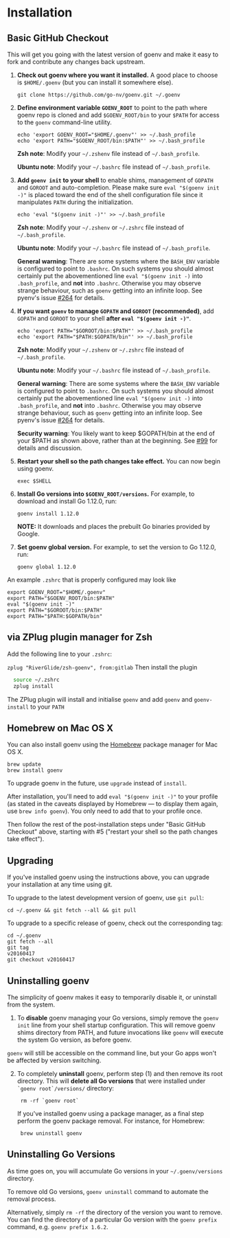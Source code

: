 # Installation

## Basic GitHub Checkout

This will get you going with the latest version of goenv and make it
easy to fork and contribute any changes back upstream.

1. **Check out goenv where you want it installed.**
   A good place to choose is `$HOME/.goenv` (but you can install it somewhere else).

       git clone https://github.com/go-nv/goenv.git ~/.goenv

2. **Define environment variable `GOENV_ROOT`** to point to the path where
   goenv repo is cloned and add `$GOENV_ROOT/bin` to your `$PATH` for access
   to the `goenv` command-line utility.

       echo 'export GOENV_ROOT="$HOME/.goenv"' >> ~/.bash_profile
       echo 'export PATH="$GOENV_ROOT/bin:$PATH"' >> ~/.bash_profile

    **Zsh note**: Modify your `~/.zshenv` file instead of `~/.bash_profile`.

    **Ubuntu note**: Modify your `~/.bashrc` file instead of `~/.bash_profile`.

3. **Add `goenv init` to your shell** to enable shims, management of `GOPATH` and `GOROOT` and auto-completion.
   Please make sure `eval "$(goenv init -)"` is placed toward the end of the shell
   configuration file since it manipulates `PATH` during the initialization.

       echo 'eval "$(goenv init -)"' >> ~/.bash_profile

    **Zsh note**: Modify your `~/.zshenv` or `~/.zshrc` file instead of `~/.bash_profile`.
    
    **Ubuntu note**: Modify your `~/.bashrc` file instead of `~/.bash_profile`.
    
    **General warning**: There are some systems where the `BASH_ENV` variable is configured
    to point to `.bashrc`. On such systems you should almost certainly put the abovementioned line
    `eval "$(goenv init -)` into `.bash_profile`, and **not** into `.bashrc`. Otherwise you
    may observe strange behaviour, such as `goenv` getting into an infinite loop.
    See pyenv's issue [#264](https://github.com/pyenv/pyenv/issues/264) for details.
    
4. **If you want  `goenv` to manage `GOPATH` and `GOROOT` (recommended)**, 
  add `GOPATH` and `GOROOT` to your shell **after `eval "$(goenv init -)"`**.
  
       echo 'export PATH="$GOROOT/bin:$PATH"' >> ~/.bash_profile
       echo 'export PATH="$PATH:$GOPATH/bin"' >> ~/.bash_profile
        
    **Zsh note**: Modify your `~/.zshenv` or `~/.zshrc` file instead of `~/.bash_profile`.
    
    **Ubuntu note**: Modify your `~/.bashrc` file instead of `~/.bash_profile`.

    **General warning**: There are some systems where the `BASH_ENV` variable is configured
    to point to `.bashrc`. On such systems you should almost certainly put the abovementioned line
    `eval "$(goenv init -)` into `.bash_profile`, and **not** into `.bashrc`. Otherwise you
    may observe strange behaviour, such as `goenv` getting into an infinite loop.
    See pyenv's issue [#264](https://github.com/pyenv/pyenv/issues/264) for details.

    **Security warning**: You likely want to keep $GOPATH/bin at the end
    of your $PATH as shown above, rather than at the beginning.  See
    [#99](https://github.com/go-nv/goenv/issues/99) for details and
    discussion.
  

5. **Restart your shell so the path changes take effect.**
   You can now begin using goenv.

       exec $SHELL

6. **Install Go versions into `$GOENV_ROOT/versions`.**
   For example, to download and install Go 1.12.0, run:

       goenv install 1.12.0

   **NOTE:** It downloads and places the prebuilt Go binaries provided by Google.

7. **Set goenv global version.**
   For example, to set the version to Go 1.12.0, run:

       goenv global 1.12.0
   
An example `.zshrc` that is properly configured may look like

```shell
export GOENV_ROOT="$HOME/.goenv"
export PATH="$GOENV_ROOT/bin:$PATH"
eval "$(goenv init -)"
export PATH="$GOROOT/bin:$PATH"
export PATH="$PATH:$GOPATH/bin"
```
   
## via ZPlug plugin manager for Zsh

Add the following line to your `.zshrc`:

```zplug "RiverGlide/zsh-goenv", from:gitlab```
Then install the plugin
~~~ zsh
  source ~/.zshrc
  zplug install
~~~
The ZPlug plugin will install and initialise `goenv` and add `goenv` and `goenv-install` to your `PATH`
   
## Homebrew on Mac OS X

You can also install goenv using the [Homebrew](http://brew.sh)
package manager for Mac OS X.

    brew update
    brew install goenv

To upgrade goenv in the future, use `upgrade` instead of `install`.

After installation, you'll need to add `eval "$(goenv init -)"` to your profile (as stated in the caveats displayed by Homebrew — to display them again, use `brew info goenv`). You only need to add that to your profile once.

Then follow the rest of the post-installation steps under "Basic GitHub Checkout" above, starting with #5 ("restart your shell so the path changes take effect").

## Upgrading

If you've installed goenv using the instructions above, you can
upgrade your installation at any time using git.

To upgrade to the latest development version of goenv, use `git pull`:

    cd ~/.goenv && git fetch --all && git pull

To upgrade to a specific release of goenv, check out the corresponding tag:

    cd ~/.goenv
    git fetch --all
    git tag
    v20160417
    git checkout v20160417

## Uninstalling goenv

The simplicity of goenv makes it easy to temporarily disable it, or
uninstall from the system.

1. To **disable** goenv managing your Go versions, simply remove the
  `goenv init` line from your shell startup configuration. This will
  remove goenv shims directory from PATH, and future invocations like
  `goenv` will execute the system Go version, as before goenv.

  `goenv` will still be accessible on the command line, but your Go
  apps won't be affected by version switching.

2. To completely **uninstall** goenv, perform step (1) and then remove
   its root directory. This will **delete all Go versions** that were
   installed under `` `goenv root`/versions/ `` directory:

        rm -rf `goenv root`

   If you've installed goenv using a package manager, as a final step
   perform the goenv package removal. For instance, for Homebrew:

        brew uninstall goenv
        
## Uninstalling Go Versions

As time goes on, you will accumulate Go versions in your
`~/.goenv/versions` directory.

To remove old Go versions, `goenv uninstall` command to automate
the removal process.

Alternatively, simply `rm -rf` the directory of the version you want
to remove. You can find the directory of a particular Go version
with the `goenv prefix` command, e.g. `goenv prefix 1.6.2`.
